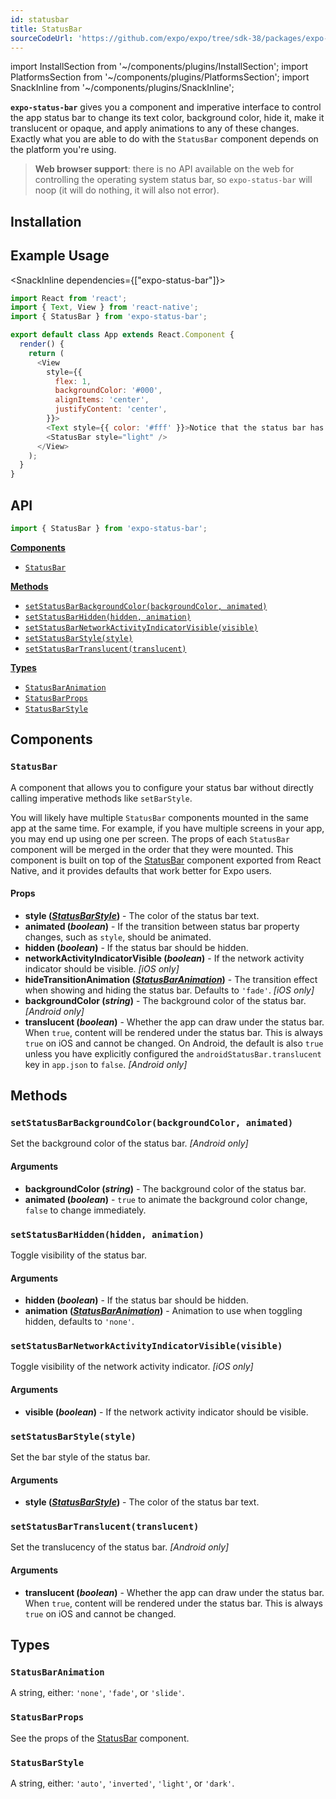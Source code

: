 ```yaml
---
id: statusbar
title: StatusBar
sourceCodeUrl: 'https://github.com/expo/expo/tree/sdk-38/packages/expo-status-bar'
---
```


import InstallSection from '~/components/plugins/InstallSection';
import PlatformsSection from '~/components/plugins/PlatformsSection';
import SnackInline from '~/components/plugins/SnackInline';

**`expo-status-bar`** gives you a component and imperative interface to control the app status bar to change its text color, background color, hide it, make it translucent or opaque, and apply animations to any of these changes. Exactly what you are able to do with the `StatusBar` component depends on the platform you're using.

<PlatformsSection android emulator ios simulator web />

> **Web browser support**: there is no API available on the web for controlling the operating system status bar, so `expo-status-bar` will noop (it will do nothing, it will also not error).

## Installation

<InstallSection packageName="expo-status-bar" />

## Example Usage

<SnackInline dependencies={["expo-status-bar"]}>

```js
import React from 'react';
import { Text, View } from 'react-native';
import { StatusBar } from 'expo-status-bar';

export default class App extends React.Component {
  render() {
    return (
      <View
        style={{
          flex: 1,
          backgroundColor: '#000',
          alignItems: 'center',
          justifyContent: 'center',
        }}>
        <Text style={{ color: '#fff' }}>Notice that the status bar has light text!</Text>
        <StatusBar style="light" />
      </View>
    );
  }
}
```

</SnackInline>

## API

```js
import { StatusBar } from 'expo-status-bar';
```

**[Components](#components)**

- [`StatusBar`](#statusbar)

**[Methods](#methods)**

- [`setStatusBarBackgroundColor(backgroundColor, animated)`](#setstatusbarbackgroundcolorbackgroundcolor-animated)
- [`setStatusBarHidden(hidden, animation)`](#setstatusbarhiddenhidden-animation)
- [`setStatusBarNetworkActivityIndicatorVisible(visible)`](#setstatusbarnetworkactivityindicatorvisiblevisible)
- [`setStatusBarStyle(style)`](#setstatusbarstylestyle)
- [`setStatusBarTranslucent(translucent)`](#setstatusbartranslucenttranslucent)

**[Types](#types)**

- [`StatusBarAnimation`](#statusbaranimation)
- [`StatusBarProps`](#statusbarprops)
- [`StatusBarStyle`](#statusbarstyle)

## Components

### `StatusBar`

A component that allows you to configure your status bar without directly calling imperative methods like `setBarStyle`.

You will likely have multiple `StatusBar` components mounted in the same app at the same time. For example, if you have multiple screens in your app, you may end up using one per screen. The props of each `StatusBar` component will be merged in the order that they were mounted. This component is built on top of the [StatusBar](https://reactnative.dev/docs/statusbar) component exported from React Native, and it provides defaults that work better for Expo users.

#### Props

- **style (_[StatusBarStyle](#statusbarstyle)_)** - The color of the status bar text.
- **animated (_boolean_)** - If the transition between status bar property changes, such as `style`, should be animated.
- **hidden (_boolean_)** - If the status bar should be hidden.
- **networkActivityIndicatorVisible (_boolean_)** - If the network activity indicator should be visible. _[iOS only]_
- **hideTransitionAnimation (_[StatusBarAnimation](#statusbaranimation)_)** - The transition effect when showing and hiding the status bar. Defaults to `'fade'`. _[iOS only]_
- **backgroundColor (_string_)** - The background color of the status bar. _[Android only]_
- **translucent (_boolean_)** - Whether the app can draw under the status bar. When `true`, content will be rendered under the status bar. This is always `true` on iOS and cannot be changed. On Android, the default is also `true` unless you have explicitly configured the `androidStatusBar.translucent` key in `app.json` to `false`. _[Android only]_

## Methods

### `setStatusBarBackgroundColor(backgroundColor, animated)`

Set the background color of the status bar. _[Android only]_

#### Arguments

- **backgroundColor (_string_)** - The background color of the status bar.
- **animated (_boolean_)** - `true` to animate the background color change, `false` to change immediately.

### `setStatusBarHidden(hidden, animation)`

Toggle visibility of the status bar.

#### Arguments

- **hidden (_boolean_)** - If the status bar should be hidden.
- **animation (_[StatusBarAnimation](#statusbaranimation)_)** - Animation to use when toggling hidden, defaults to `'none'`.

### `setStatusBarNetworkActivityIndicatorVisible(visible)`

Toggle visibility of the network activity indicator. _[iOS only]_

#### Arguments

- **visible (_boolean_)** - If the network activity indicator should be visible.

### `setStatusBarStyle(style)`

Set the bar style of the status bar.

#### Arguments

- **style (_[StatusBarStyle](#statusbarstyle)_)** - The color of the status bar text.

### `setStatusBarTranslucent(translucent)`

Set the translucency of the status bar. _[Android only]_

#### Arguments

- **translucent (_boolean_)** - Whether the app can draw under the status bar. When `true`, content will be rendered under the status bar. This is always `true` on iOS and cannot be changed.

## Types

### `StatusBarAnimation`

A string, either: `'none'`, `'fade'`, or `'slide'`.

### `StatusBarProps`

See the props of the [StatusBar](#statusbar) component.

### `StatusBarStyle`

A string, either: `'auto'`, `'inverted'`, `'light'`, or `'dark'`.
